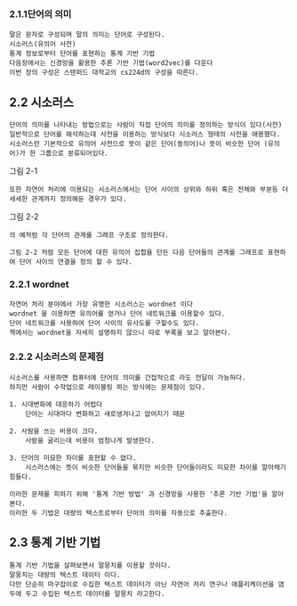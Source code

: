 ### 2.1.1단어의 의미

    말은 문자로 구성되며 말의 의미는 단어로 구성된다.
    시소러스(유의어 사전)
    통계 정보로부터 단어를 표현하는 통계 기반 기법
    다음장에서는 신경망을 활용한 추론 기반 기법(word2vec)를 다운다
    이번 장의 구성은 스탠퍼드 대학교의 cs224d의 구성을 따른다.

## 2.2 시소러스

    단어의 의미를 나타내는 방법으로는 사람이 직접 단어의 의미를 정의하는 방식이 있다(사전)
    일반적으로 단어를 해석하는데 사전을 이용하는 방식보다 시소러스 형태의 사전을 애용했다.
    시소러스란 기본적으로 유의어 사전으로 뜻이 같은 단어(동의어)나 뜻이 비슷한 단어 (유의어)가 한 그룹으로 분류되어있다.

그림 2-1

    또한 자연어 처리에 이용되는 시소러스에서는 단어 사이의 상위와 하위 혹은 전체와 부분등 더 세세한 관계까지 정의해둔 경우가 있다.

그림 2-2

    의 예처럼 각 단어의 관계를 그래프 구조로 정의한다.

    그림 2-2 처럼 모든 단어에 대한 유의어 집합을 단든 다음 단어들의 관계를 그래프로 표현하여 단어 사이의 연결을 정의 할 수 있다.

### 2.2.1 wordnet

    자연어 처리 분야에서 가장 유명한 시소러스는 wordnet 이다
    wordnet 을 이용하면 유의어를 얻거나 단어 네트워크를 이용할수 있다.
    단어 네트워크를 사용하여 단어 사이의 유사도를 구할수도 있다.
    책에서는 wordnet을 자세히 설명하지 않으니 따로 부록을 보고 알아본다.

### 2.2.2 시소러스의 문제점

    시소러스를 사용하면 컴퓨터에 단어의 의미를 간접적으로 라도 전달이 가능하다.
    하지만 사람이 수작업으로 레이블링 하는 방식에는 문제점이 있다.

    1. 시대변화에 대응하기 어렵다
        단어는 시대마다 변화하고 새로생겨나고 없어지기 때문

    2. 사람을 쓰는 비용이 크다.
        사람을 굴리는데 비용이 엄청나게 발생한다. 

    3. 단어의 미묘한 차이를 표현할 수 없다.
        시스러스에는 뜻이 비슷한 단어들을 묶지만 비슷한 단어들이라도 미묘한 차이를 알아채기 힘들다.

    이러한 문제를 피하기 위해 '통계 기반 방법' 과 신경망을 사용한 '추론 기반 기법'을 알아본다.
    이러한 두 기법은 대량의 텍스트로부터 단어의 의미를 자동으로 추출한다.

## 2.3 통계 기반 기법

    통계 기반 기법을 살펴보면서 말뭉치를 이용할 것이다.
    말뭉치는 대량의 텍스트 데이터 이다.
    다만 단순히 마구잡이로 수집한 텍스트 데이터가 아닌 자연어 처리 연구나 애플리케이션을 염두에 두고 수집된 텍스트 데이터를 말뭉치 라고한다.
    
    
